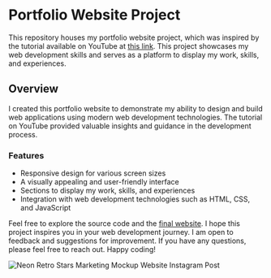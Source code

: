 # Portfolio Website Project

This repository houses my portfolio website project, which was inspired by the tutorial available on YouTube at [this link](https://www.youtube.com/watch?v=27JtRAI3QO8). This project showcases my web development skills and serves as a platform to display my work, skills, and experiences.

## Overview

I created this portfolio website to demonstrate my ability to design and build web applications using modern web development technologies. The tutorial on YouTube provided valuable insights and guidance in the development process.

### Features

- Responsive design for various screen sizes
- A visually appealing and user-friendly interface
- Sections to display my work, skills, and experiences
- Integration with web development technologies such as HTML, CSS, and JavaScript

Feel free to explore the source code and the [final website](https://giflames.com/). I hope this project inspires you in your web development journey. 
I am open to feedback and suggestions for improvement. If you have any questions, please feel free to reach out. Happy coding!


![Neon Retro Stars Marketing Mockup Website Instagram Post](https://github.com/giflames/portfolio-website/assets/128517140/845f8bbf-43a6-445b-bdfa-e8dfd4566541)
